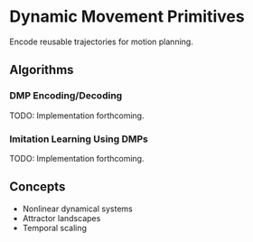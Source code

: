# Dynamic Movement Primitives

Encode reusable trajectories for motion planning.

## Algorithms

### DMP Encoding/Decoding
TODO: Implementation forthcoming.

### Imitation Learning Using DMPs
TODO: Implementation forthcoming.

## Concepts

- Nonlinear dynamical systems
- Attractor landscapes
- Temporal scaling
